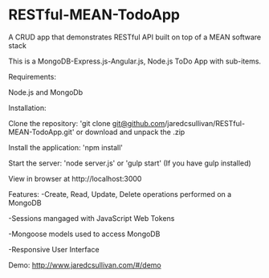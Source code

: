 # RESTful-MEAN-TodoApp
A CRUD app that demonstrates RESTful API built on top of a MEAN software stack

This is a MongoDB-Express.js-Angular.js, Node.js ToDo App with sub-items.

Requirements:

Node.js and MongoDb

Installation:

Clone the repository: 'git clone git@github.com/jaredcsullivan/RESTful-MEAN-TodoApp.git' or download and unpack the .zip

Install the application: 'npm install'

Start the server: 'node server.js' or 'gulp start' (If you have gulp installed)

View in browser at http://localhost:3000

Features:
-Create, Read, Update, Delete operations performed on a MongoDB

-Sessions mangaged with JavaScript Web Tokens

-Mongoose models used to access MongoDB

-Responsive User Interface

Demo: http://www.jaredcsullivan.com/#/demo
